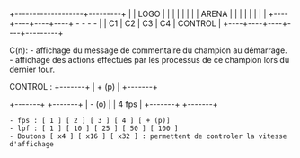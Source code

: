 +-------------------+---------+
|                   |  LOGO   |
|                   |         |
|                   |         |
|       ARENA       |         |
|                   |         |
|                   |         |
+----+----+----+----+ - - - - |
| C1 | C2 | C3 | C4 | CONTROL |
+----+----+----+----+---------+

C(n):
	- affichage du message de commentaire du champion au démarrage.
	- affichage des actions effectués par les processus de ce champion lors du dernier tour.

CONTROL :
+-------+
| + (p) |
+-------+

+-------+   +-------+
| - (o) |   | 4 fps |
+-------+   +-------+

	- fps : [ 1 ] [ 2 ] [ 3 ] [ 4 ] [ + (p)]
	- lpf : [ 1 ] [ 10 ] [ 25 ] [ 50 ] [ 100 ]
	- Boutons [ x4 ] [ x16 ] [ x32 ] : permettent de controler la vitesse d'affichage
